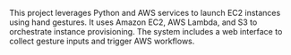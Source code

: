 This project leverages Python and AWS services to launch EC2 instances using hand gestures.
It uses Amazon EC2, AWS Lambda, and S3 to orchestrate instance provisioning.
The system includes a web interface to collect gesture inputs and trigger AWS workflows.
